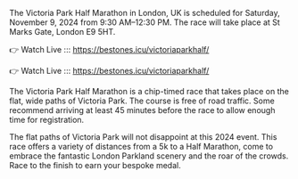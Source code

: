  The Victoria Park Half Marathon in London, UK is scheduled for Saturday, November 9, 2024 from 9:30 AM–12:30 PM. The race will take place at St Marks Gate, London E9 5HT. 

👉 Watch Live ::: https://bestones.icu/victoriaparkhalf/

👉 Watch Live ::: https://bestones.icu/victoriaparkhalf/

 The Victoria Park Half Marathon is a chip-timed race that takes place on the flat, wide paths of Victoria Park. The course is free of road traffic. Some recommend arriving at least 45 minutes before the race to allow enough time for registration. 

The flat paths of Victoria Park will not disappoint at this 2024 event. This race offers a variety of distances from a 5k to a Half Marathon, come to embrace the fantastic London Parkland scenery and the roar of the crowds. Race to the finish to earn your bespoke medal.
